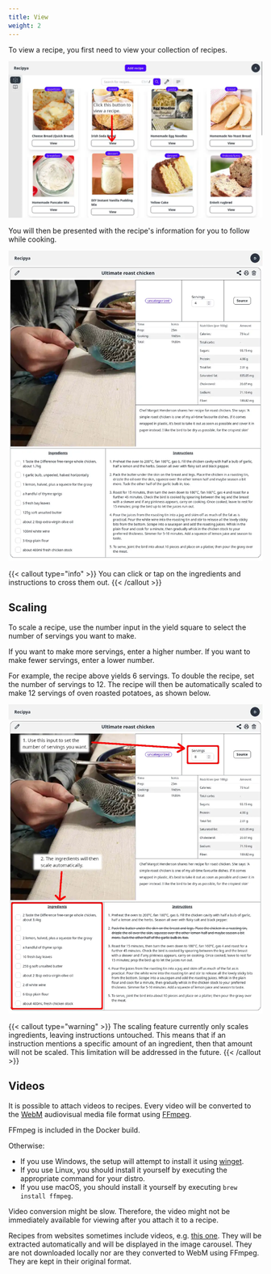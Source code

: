 ```yaml
---
title: View
weight: 2
---
```


To view a recipe, you first need to view your collection of recipes.

![](images/view-recipe-enter.webp)

You will then be presented with the recipe's information for you
to follow while cooking. 

![](images/view-recipe.webp)

{{< callout type="info" >}}
You can click or tap on the ingredients
and instructions to cross them out.
{{< /callout >}}

## Scaling

To scale a recipe, use the number input in the yield square to select the number of servings you want to make.

If you want to make more servings, enter a higher number.
If you want to make fewer servings, enter a lower number.

For example, the recipe above yields 6 servings. To double the recipe, set the number of servings to 12.
The recipe will then be automatically scaled to make 12 servings of oven roasted potatoes, as shown below.

![](images/view-recipe-scale.webp)

{{< callout type="warning" >}}
The scaling feature currently only scales ingredients, leaving instructions untouched. This
means that if an instruction mentions a specific amount of an ingredient, then that amount will
not be scaled. This limitation will be addressed in the future.
{{< /callout >}}

## Videos

It is possible to attach videos to recipes. Every video will be converted to the
[WebM](https://en.wikipedia.org/wiki/WebM) audiovisual media file format using [FFmpeg](https://en.wikipedia.org/wiki/FFmpeg).

FFmpeg is included in the Docker build. 

Otherwise:
- If you use Windows, the setup will attempt to install it using [winget](https://learn.microsoft.com/en-us/windows/package-manager/winget/).
- If you use Linux, you should install it yourself by executing the appropriate command for your distro.
- If you use macOS, you should install it yourself by executing `brew install ffmpeg`.

Video conversion might be slow. Therefore, the video might not be immediately available for viewing after you attach it to a recipe.

Recipes from websites sometimes include videos, e.g. [this one](https://www.allrecipes.com/recipe/10813/best-chocolate-chip-cookies/).
They will be extracted automatically and will be displayed in the image carousel. They are not downloaded locally nor
are they converted to WebM using FFmpeg. They are kept in their original format.